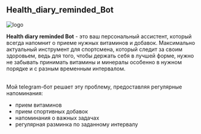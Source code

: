 ## Health_diary_reminded_Bot


![logo](https://i.postimg.cc/k4ZVtrLP/image.jpg)


 **Health diary reminded Bot** - это ваш персональный ассистент, который всегда напомнит о приеме нужных 
 витаминов и добавок. Максимально актуальный инструмент для спортсмена, который следит 
 за своим здоровьем, ведь для того, чтобы держать себя в лучшей форме, нужно не забывать 
 принимать витамины и минералы особенно в нужном порядке и с разным временным интервалом.
 
<br/>Мой telegram-бот решает эту проблему, предоставляя регулярные напоминания:

- прием витаминов
- прием спортивных добавок
- напоминания о важных задачах
- регулярная разминка по заданному интервалу 



